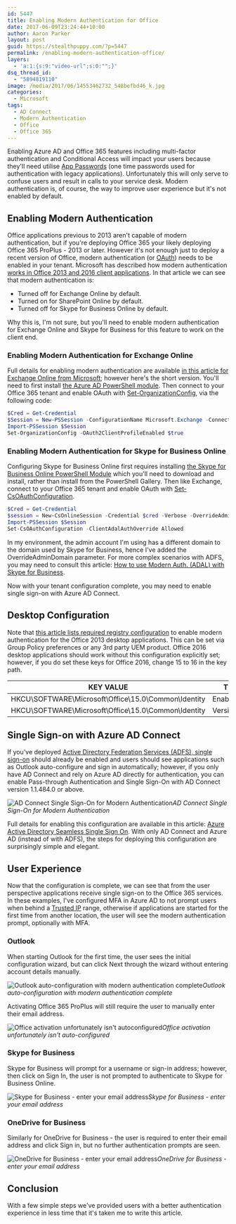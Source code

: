 ```yaml
---
id: 5447
title: Enabling Modern Authentication for Office
date: 2017-06-09T23:24:44+10:00
author: Aaron Parker
layout: post
guid: https://stealthpuppy.com/?p=5447
permalink: /enabling-modern-authentication-office/
layers:
  - 'a:1:{s:9:"video-url";s:0:"";}'
dsq_thread_id:
  - "5894819110"
image: /media/2017/06/14553462732_548befbd46_k.jpg
categories:
  - Microsoft
tags:
  - AD Connect
  - Modern Authentication
  - Office
  - Office 365
---
```

Enabling Azure AD and Office 365 features including multi-factor authentication and Conditional Access will impact your users because they'll need utilise [App Passwords](https://docs.microsoft.com/en-us/azure/multi-factor-authentication/end-user/multi-factor-authentication-end-user-app-passwords) (one time passwords used for authentication with legacy applications). Unfortunately this will only serve to confuse users and result in calls to your service desk. Modern authentication is, of course, the way to improve user experience but it's not enabled by default.

## Enabling Modern Authentication

Office applications previous to 2013 aren't capable of modern authentication, but if you're deploying Office 365 your likely deploying Office 365 ProPlus - 2013 or later. However it's not enough just to deploy a recent version of Office, modern authentication (or [OAuth](https://en.wikipedia.org/wiki/OAuth)) needs to be enabled in your tenant. Microsoft has described how modern authentication [works in Office 2013 and 2016 client applications](https://support.office.com/en-us/article/How-modern-authentication-works-for-Office-2013-and-Office-2016-client-apps-e4c45989-4b1a-462e-a81b-2a13191cf517). In that article we can see that modern authentication is:

  * Turned off for Exchange Online by default.
  * Turned on for SharePoint Online by default.
  * Turned off for Skype for Business Online by default.

Why this is, I'm not sure, but you'll need to enable modern authentication for Exchange Online and Skype for Business for this feature to work on the client end.

### Enabling Modern Authentication for Exchange Online

Full details for enabling modern authentication are available [in this article for Exchange Online from Microsoft](https://support.office.com/en-us/article/Enable-Exchange-Online-for-modern-authentication-58018196-f918-49cd-8238-56f57f38d662); however here's the short version. You'll need to first install [the Azure AD PowerShell module](https://www.powershellgallery.com/packages/AzureAD/). Then connect to your Office 365 tenant and enable OAuth with [Set-OrganizationConfig](https://technet.microsoft.com/en-us/library/aa997443(v=exchg.160).aspx), via the following code:

```powershell
$Cred = Get-Credential
$Session = New-PSSession -ConfigurationName Microsoft.Exchange -ConnectionUri https://outlook.office365.com/powershell-liveid/ -Credential $Cred -Authentication Basic -AllowRedirection
Import-PSSession $Session
Set-OrganizationConfig -OAuth2ClientProfileEnabled $true
```

### Enabling Modern Authentication for Skype for Business Online

Configuring Skype for Business Online first requires installing [the Skype for Business Online PowerShell Module](https://www.microsoft.com/en-us/download/details.aspx?id=39366) which you'll need to download and install, rather than install from the PowerShell Gallery. Then like Exchange, connect to your Office 365 tenant and enable OAuth with [Set-CsOAuthConfiguration](https://technet.microsoft.com/en-us/library/jj204841.aspx).

```powershell
$Cred = Get-Credential
$session = New-CsOnlineSession -Credential $cred -Verbose -OverrideAdminDomain home.stealthpuppy.com
Import-PSSession $Session
Set-CsOAuthConfiguration -ClientAdalAuthOverride Allowed
```

In my environment, the admin account I'm using has a different domain to the domain used by Skype for Business, hence I've added the OverrideAdminDomain parameter. For more complex scenarios with ADFS, you may need to consult this article: [How to use Modern Auth. (ADAL) with Skype for Business](https://technet.microsoft.com/en-us/library/mt710548.aspx).

Now with your tenant configuration complete, you may need to enable single sign-on with Azure AD Connect.

## Desktop Configuration

Note that [this article lists required registry configuration](https://support.office.com/en-us/article/Enable-Modern-Authentication-for-Office-2013-on-Windows-devices-7dc1c01a-090f-4971-9677-f1b192d6c910) to enable modern authentication for the Office 2013 desktop applications. This can be set via Group Policy preferences or any 3rd party UEM product. Office 2016 desktop applications should work without this configuration explicitly set; however, if you do set these keys for Office 2016, change 15 to 16 in the key path.

|KEY VALUE                                                                |TYPE     |DATA         |FIELD4|
|-------------------------------------------------------------------------|---------|-------------|------|
|HKCU\SOFTWARE\Microsoft\Office\15.0\Common\Identity                      |EnableADAL|REG_DWORD    |1     |
|HKCU\SOFTWARE\Microsoft\Office\15.0\Common\Identity                      |Version  |REG_DWORD    |1     |

## Single Sign-on with Azure AD Connect

If you've deployed [Active Directory Federation Services (ADFS), single sign-on](https://blogs.technet.microsoft.com/canitpro/2015/09/11/step-by-step-setting-up-ad-fs-and-enabling-single-sign-on-to-office-365/) should already be enabled and users should see applications such as Outlook auto-configure and sign in automatically; however, if you only have AD Connect and rely on Azure AD directly for authentication, you can enable Pass-through Authentication and Single Sign-On with AD Connect version 1.1.484.0 or above. 

![AD Connect Single Sign-On for Modern Authentication]({{site.baseurl}}/media/2017/06/ADConnectSingleSignOn.png)*AD Connect Single Sign-On for Modern Authentication*

Full details for enabling this configuration are available in this article: [Azure Active Directory Seamless Single Sign On](https://docs.microsoft.com/en-au/azure/active-directory/connect/active-directory-aadconnect-sso). With only AD Connect and Azure AD (instead of with ADFS), the steps for deploying this configuration are surprisingly simple and elegant.

## User Experience

Now that the configuration is complete, we can see that from the user perspective applications receive single sign-on to the Office 365 services. In these examples, I've configured MFA in Azure AD to not prompt users when behind a [Trusted IP](https://docs.microsoft.com/en-us/azure/multi-factor-authentication/multi-factor-authentication-whats-next#trusted-ips) range, otherwise if applications are started for the first time from another location, the user will see the modern authentication prompt, optionally with MFA.

### Outlook

When starting Outlook for the first time, the user sees the initial configuration wizard, but can click Next through the wizard without entering account details manually.

![Outlook auto-configuration with modern authentication complete]({{site.baseurl}}/media/2017/06/OutlookConfigureComplete-1.png)*Outlook auto-configuration with modern authentication complete*

Activating Office 365 ProPlus will still require the user to manually enter their email address.

![Office activation unfortunately isn't autoconfigured]({{site.baseurl}}/media/2017/06/OfficeActivation.png)*Office activation unfortunately isn't auto-configured*

### Skype for Business

Skype for Business will prompt for a username or sign-in address; however, then click on Sign In, the user is not prompted to authenticate to Skype for Business Online.

![Skype for Business - enter your email address]({{site.baseurl}}/media/2017/06/SkypeSignIn.png)*Skype for Business - enter your email address*

### OneDrive for Business

Similarly for OneDrive for Business - the user is required to enter their email address and click Sign in, but no further authentication prompts are seen.

![OneDrive for Business - enter your email address]({{site.baseurl}}/media/2017/06/OneDriveSignIn.png)*OneDrive for Business - enter your email address*

## Conclusion

With a few simple steps we've provided users with a better authentication experience in less time that it's taken me to write this article.
